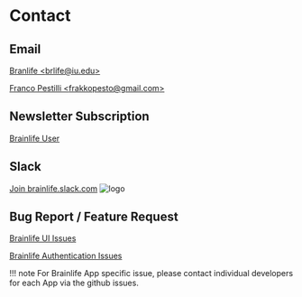 # Contact

## Email

[Branlife &lt;brlife@iu.edu&gt;](mailto:brlife@iu.edu)

[Franco Pestilli &lt;frakkopesto@gmail.com&gt;](mailto:frakkopesto@gmail.com)

## Newsletter Subscription

[Brainlife User](http://eepurl.com/dqw5_T)

## Slack

[Join brainlife.slack.com](https://brainlife-inviter.herokuapp.com/) ![logo](https://brainlife-inviter.herokuapp.com/badge.svg)

## Bug Report / Feature Request

[Brainlife UI Issues](https://github.com/brain-life/warehouse/issues)

[Brainlife Authentication Issues](https://github.com/soichih/auth/issues)

!!! note
    For Brainlife App specific issue, please contact individual developers for each App via the github issues.
